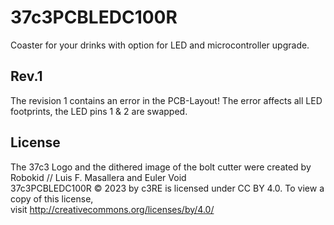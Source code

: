 # 37c3PCBLEDC100R
Coaster for your drinks with option for LED and microcontroller upgrade.
## Rev.1
The revision 1 contains an error in the PCB-Layout! The error affects all LED footprints, the LED pins 1 & 2 are swapped.

## License
The 37c3 Logo and the dithered image of the bolt cutter were created by Robokid // Luis F. Masallera and Euler Void \
37c3PCBLEDC100R © 2023 by c3RE is licensed under CC BY 4.0. To view a copy of this license, \
visit http://creativecommons.org/licenses/by/4.0/
